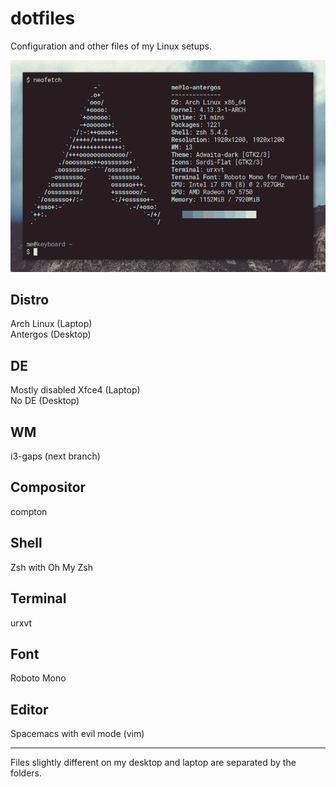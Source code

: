 # dotfiles

Configuration and other files of my Linux setups.

![](https://raw.githubusercontent.com/LoLei/dotfiles/master/images/neofetch-antergos.png "neofetch")

## Distro
Arch Linux (Laptop)  
Antergos (Desktop)

## DE
Mostly disabled Xfce4 (Laptop)  
No DE (Desktop)

## WM
i3-gaps (next branch)

## Compositor
compton

## Shell
Zsh with Oh My Zsh

## Terminal
urxvt

## Font
Roboto Mono

## Editor
Spacemacs with evil mode (vim)

---

Files slightly different on my desktop and laptop are separated by the folders.
